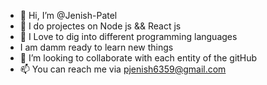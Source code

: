 - 👋 Hi, I’m @Jenish-Patel
- 👀 I do projectes on Node js && React js 
- 🌱 I Love to dig into different programming languages
- I am damm ready to learn new things
- 💞️ I’m looking to collaborate with each entity of the gitHub
- 📫 You can reach me via pjenish6359@gmail.com

<!---
Jenish-999/Jenish-999 is a ✨ special ✨ repository because its `README.md` (this file) appears on your GitHub profile.
You can click the Preview link to take a look at your changes.
--->
